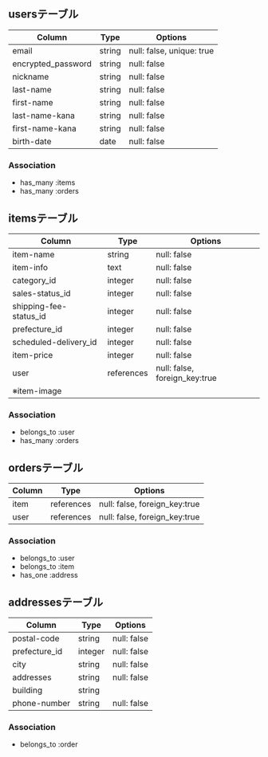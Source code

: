 ## usersテーブル
| Column              | Type       | Options                        |
| --------------------| ---------- | ------------------------------ |
| email               | string     | null: false, unique: true      |
| encrypted_password  | string     | null: false                    |
| nickname            | string     | null: false                    |
| last-name           | string     | null: false                    |
| first-name          | string     | null: false                    |
| last-name-kana      | string     | null: false                    |
| first-name-kana     | string     | null: false                    |
| birth-date          | date       | null: false                    |

### Association
- has_many :items
- has_many :orders


## itemsテーブル
| Column                      | Type       | Options                              |
| ----------------------------| ---------- | -------------------------------------|
| item-name                   | string     | null: false                          |
| item-info                   | text       | null: false                          |
| category_id                 | integer    | null: false                          |
| sales-status_id             | integer    | null: false                          |
| shipping-fee-status_id      | integer    | null: false                          |
| prefecture_id               | integer    | null: false                          |
| scheduled-delivery_id       | integer    | null: false                          |
| item-price                  | integer    | null: false                          |
| user                        | references | null: false, foreign_key:true        |
| ※item-image                 |            |                                      |

### Association
- belongs_to :user
- has_many :orders


## ordersテーブル
| Column              | Type       | Options                        |
| --------------------| ---------- | ------------------------------ |
| item                | references | null: false, foreign_key:true  |
| user                | references | null: false, foreign_key:true  |

### Association
- belongs_to :user
- belongs_to :item
- has_one :address

## addressesテーブル
| Column              | Type       | Options                        |
| --------------------| ---------- | ------------------------------ |
| postal-code         | string     | null: false                    |
| prefecture_id       | integer    | null: false                    |
| city                | string     | null: false                    |
| addresses           | string     | null: false                    |
| building            | string     |                                |
| phone-number        | string     | null: false                    |

### Association
- belongs_to :order
